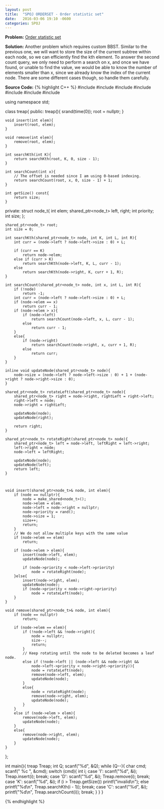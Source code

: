 ```yaml
---
layout: post
title:  "SPOJ ORDERSET - Order statistic set"
date:   2016-03-06 19:10 -0600
categories: SPOJ
---
```


**Problem:** [Order statistic set]

**Solution:**
Another problem which requires custom BBST. Similar to the previous one, we will want to store the size of the current subtree within each node, so
we can efficiently find the kth element. To answer the second count query, we only need to perform a search on x, and once we have found, or 
unable to find the value, we would be able to know the number of elements smaller than x, since we already know the index of the current node.
There are some different cases though, so handle them carefully.

**Source Code:**
{% highlight C++ %}
#include <iostream>
#include <cstdio>
#include <memory>
#include <vector>
#include <cstdlib>
#include <ctime>
#include <climits>

using namespace std;

class treap{
public:
    treap(){
        srand(time(0));
        root = nullptr;
    }

    void insert(int elem){
        insert(root, elem);    
    }

    void remove(int elem){
        remove(root, elem);
    }

    int searchKth(int K){
        return searchKth(root, K, 0, size - 1);
    }

    int searchCount(int x){
        // The offset is needed since I am using 0-based indexing.
        return searchCount(root, x, 0, size - 1) + 1;
    }

    int getSize() const{
        return size;
    }

private:
    struct node_t{
        int elem;
        shared_ptr<node_t> left, right;
        int priority;
        int size;
    };

    shared_ptr<node_t> root;
    int size = 0;

    int searchKth(shared_ptr<node_t> node, int K, int L, int R){
        int curr = (node->left ? node->left->size : 0) + L;

        if (curr == K)
            return node->elem;
        else if (curr > K)
            return searchKth(node->left, K, L, curr - 1);
        else
            return searchKth(node->right, K, curr + 1, R);
    }

    int searchCount(shared_ptr<node_t> node, int x, int L, int R){
        if (!node)
            return -1;
        int curr = (node->left ? node->left->size : 0) + L;
        if (node->elem == x)
            return curr - 1;
        if (node->elem > x){
            if (node->left)
                return searchCount(node->left, x, L, curr - 1);
            else
                return curr - 1;
        }
        else{
            if (node->right)
                return searchCount(node->right, x, curr + 1, R);
            else
                return curr;
        }
    }

    inline void updateNode(shared_ptr<node_t> node){
        node->size = (node->left ? node->left->size : 0) + 1 + (node->right ? node->right->size : 0);
    }

    shared_ptr<node_t> rotateLeft(shared_ptr<node_t> node){
        shared_ptr<node_t> right = node->right, rightLeft = right->left;
        right->left = node;
        node->right = rightLeft;
        
        updateNode(node);
        updateNode(right);

        return right;
    }

    shared_ptr<node_t> rotateRight(shared_ptr<node_t> node){
        shared_ptr<node_t> left = node->left, leftRight = left->right;
        left->right = node;
        node->left = leftRight;

        updateNode(node);
        updateNode(left);
        return left;
    }



    void insert(shared_ptr<node_t>& node, int elem){
        if (node == nullptr){
            node = make_shared<node_t>();
            node->elem = elem;
            node->left = node->right = nullptr;
            node->priority = rand();
            node->size = 1;
            size++;
            return;
        }
        // We do not allow multiple keys with the same value
        if (node->elem == elem)
            return;

        if (node->elem > elem){
            insert(node->left, elem);
            updateNode(node);

            if (node->priority < node->left->priority)
                node = rotateRight(node);
        }else{
            insert(node->right, elem);
            updateNode(node);
            if (node->priority < node->right->priority)
                node = rotateLeft(node);
        }
    }

    void remove(shared_ptr<node_t>& node, int elem){
        if (node == nullptr)
            return;
        
        if (node->elem == elem){
            if (!node->left && !node->right){
                node = nullptr;
                size--;
                return;
            }
            // Keep rotating until the node to be deleted becomes a leaf node.
            else if (!node->left || (node->left && node->right && 
                node->left->priority < node->right->priority)){
                node = rotateLeft(node);
                remove(node->left, elem);
                updateNode(node);
            }
            else{
                node = rotateRight(node);
                remove(node->right, elem);
                updateNode(node);
            }
        }
        else if (node->elem > elem){
            remove(node->left, elem);
            updateNode(node);
        }
        else{
            remove(node->right, elem);
            updateNode(node);
        }
    }
};

int main(){
    treap Treap;
    int Q;
    scanf("%d", &Q);
    while (Q--){
        char cmd;
        scanf(" %c ", &cmd);
        switch (cmd){
        int i;
        case 'I':
            scanf("%d", &i);
            Treap.insert(i);
            break;
        case 'D':
            scanf("%d", &i);
            Treap.remove(i);
            break;
        case 'K':
            scanf("%d", &i);
            if (i > Treap.getSize())
                printf("invalid\n");
            else
                printf("%d\n", Treap.searchKth(i - 1));
            break;
        case 'C':
            scanf("%d", &i);
            printf("%d\n", Treap.searchCount(i));
            break;
        }
    }
}


{% endhighlight %}

[Order statistic set]: http://www.spoj.com/problems/ORDERSET/
